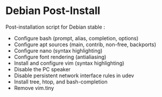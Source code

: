 # Debian Post-Install

Post-installation script for Debian stable :

  - Configure bash (prompt, alias, completion, options)
  - Configure apt sources (main, contrib, non-free, backports)
  - Configure nano (syntax highlighting)
  - Configure font rendering (antialiasing)
  - Install and configure vim (syntax highlighting)
  - Disable the PC speaker
  - Disable persistent network interface rules in udev
  - Install tree, htop, and bash-completion
  - Remove vim.tiny

